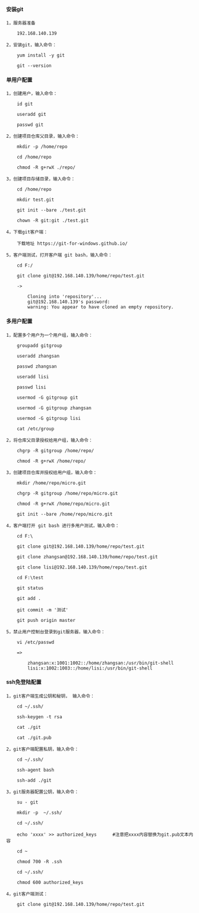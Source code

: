 
#### 安装git

	1，服务器准备
	
		192.168.140.139
	
	2，安装git，输入命令：
	
		yum install -y git
		
		git --version

#### 单用户配置

	1，创建用户，输入命令：
		
		id git
		
		useradd git
		
		passwd git
	
	2，创建项目仓库父目录，输入命令：
	
		mkdir -p /home/repo
		
		cd /home/repo
		
		chmod -R g+rwX ./repo/
		
	3，创建项目存储目录，输入命令：
	
		cd /home/repo
		
		mkdir test.git
		
		git init --bare ./test.git
		
		chown -R git:git ./test.git
	
	4，下载git客户端：
	
		下载地址 https://git-for-windows.github.io/
	
	5，客户端测试，打开客户端 git bash，输入命令：
		
		cd F:/
		
		git clone git@192.168.140.139/home/repo/test.git
		
		->
			
			Cloning into 'repository'...
			git@192.168.140.139's password:
			warning: You appear to have cloned an empty repository.

#### 多用户配置

	1，配置多个用户为一个用户组，输入命令：
		
		groupadd gitgroup
		
		useradd zhangsan
		
		passwd zhangsan
		
		useradd lisi
		
		passwd lisi
		
		usermod -G gitgroup git
		
		usermod -G gitgroup zhangsan
		
		usermod -G gitgroup lisi
		
		cat /etc/group
	
	2，将仓库父目录授权给用户组，输入命令：
	
		chgrp -R gitgroup /home/repo/
		
		chmod -R g+rwX /home/repo/
	
	3，创建项目仓库并授权给用户组，输入命令：
		
		mkdir /home/repo/micro.git
		
		chgrp -R gitgroup /home/repo/micro.git
		
		chmod -R g+rwX /home/repo/micro.git
		
		git init --bare /home/repo/micro.git
	
	4，客户端打开 git bash 进行多用户测试，输入命令：
		
		cd F:\
		
		git clone git@192.168.140.139/home/repo/test.git
		
		git clone zhangsan@192.168.140.139/home/repo/test.git
		
		git clone lisi@192.168.140.139/home/repo/test.git
		
		cd F:\test
	
		git status
		
		git add .
		
		git commit -m '测试'
		
		git push origin master
	
	5，禁止用户控制台登录到git服务器，输入命令：
				
		vi /etc/passwd
	
		=>
		
			zhangsan:x:1001:1002::/home/zhangsan:/usr/bin/git-shell
			lisi:x:1002:1003::/home/lisi:/usr/bin/git-shell

#### ssh免登陆配置

	1，git客户端生成公钥和秘钥， 输入命令：
		
		cd ~/.ssh/
		
		ssh-keygen -t rsa
		
		cat ./git
		
		cat ./git.pub
		
	2，git客户端配置私钥，输入命令：
		
		cd ~/.ssh/
		
		ssh-agent bash
		
		ssh-add ./git
		
	3，git服务器配置公钥，输入命令：
	
		su - git
		
		mkdir -p  ~/.ssh/
		
		cd ~/.ssh/
		
		echo 'xxxx' >> authorized_keys		#注意把xxxx内容替换为git.pub文本内容
		
		cd ~
		
		chmod 700 -R .ssh
		
		cd ~/.ssh/
		
		chmod 600 authorized_keys
		
	4，git客户端测试：
	
		git clone git@192.168.140.139/home/repo/test.git


